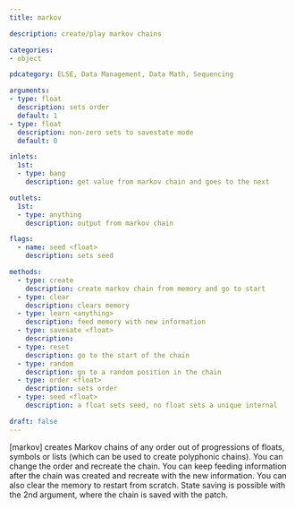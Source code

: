 ```yaml
---
title: markov

description: create/play markov chains

categories:
- object

pdcategory: ELSE, Data Management, Data Math, Sequencing

arguments:
- type: float 
  description: sets order
  default: 1
- type: float
  description: non-zero sets to savestate mode 
  default: 0

inlets:
  1st:
  - type: bang
    description: get value from markov chain and goes to the next

outlets:
  1st:
  - type: anything
    description: output from markov chain

flags:
  - name: seed <float>
    description: sets seed

methods:
  - type: create
    description: create markov chain from memory and go to start
  - type: clear
    description: clears memory
  - type: learn <anything>
    description: feed memory with new information
  - type: savesate <float>
    description: 
  - type: reset
    description: go to the start of the chain
  - type: random
    description: go to a random position in the chain
  - type: order <float>
    description: sets order
  - type: seed <float>
    description: a float sets seed, no float sets a unique internal

draft: false
---
```


[markov] creates Markov chains of any order out of progressions of floats, symbols or lists (which can be used to create polyphonic chains). You can change the order and recreate the chain. You can keep feeding information after the chain was created and recreate with the new information. You can also clear the memory to restart from scratch. State saving is possible with the 2nd argument, where the chain is saved with the patch.

